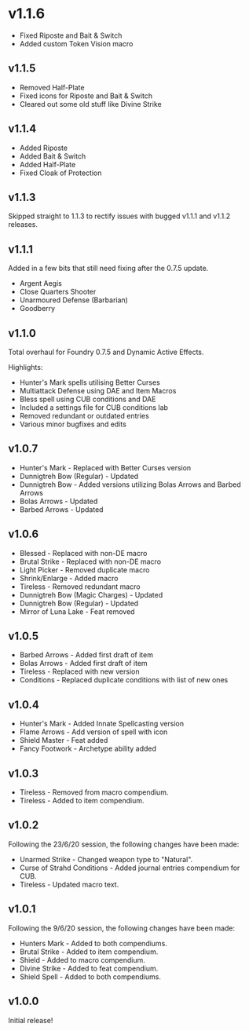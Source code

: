 # v1.1.6

- Fixed Riposte and Bait & Switch
- Added custom Token Vision macro

## v1.1.5

- Removed Half-Plate
- Fixed icons for Riposte and Bait & Switch
- Cleared out some old stuff like Divine Strike

## v1.1.4

- Added Riposte
- Added Bait & Switch
- Added Half-Plate
- Fixed Cloak of Protection

## v1.1.3

Skipped straight to 1.1.3 to rectify issues with bugged v1.1.1 and v1.1.2 releases.

## v1.1.1

Added in a few bits that still need fixing after the 0.7.5 update.

- Argent Aegis
- Close Quarters Shooter
- Unarmoured Defense (Barbarian)
- Goodberry

## v1.1.0

Total overhaul for Foundry 0.7.5 and Dynamic Active Effects.

Highlights:

- Hunter's Mark spells utilising Better Curses
- Multiattack Defense using DAE and Item Macros
- Bless spell using CUB conditions and DAE
- Included a settings file for CUB conditions lab
- Removed redundant or outdated entries
- Various minor bugfixes and edits

## v1.0.7

- Hunter's Mark - Replaced with Better Curses version
- Dunnigtreh Bow (Regular) - Updated
- Dunnigtreh Bow - Added versions utilizing Bolas Arrows and Barbed Arrows
- Bolas Arrows - Updated
- Barbed Arrows - Updated

## v1.0.6

- Blessed - Replaced with non-DE macro
- Brutal Strike - Replaced with non-DE macro
- Light Picker - Removed duplicate macro
- Shrink/Enlarge - Added macro
- Tireless - Removed redundant macro
- Dunnigtreh Bow (Magic Charges) - Updated
- Dunnigtreh Bow (Regular) - Updated
- Mirror of Luna Lake - Feat removed

## v1.0.5

- Barbed Arrows - Added first draft of item
- Bolas Arrows - Added first draft of item
- Tireless - Replaced with new version
- Conditions - Replaced duplicate conditions with list of new ones

## v1.0.4

- Hunter's Mark - Added Innate Spellcasting version
- Flame Arrows - Add version of spell with icon
- Shield Master - Feat added
- Fancy Footwork - Archetype ability added

## v1.0.3

- Tireless - Removed from macro compendium.
- Tireless - Added to item compendium.

## v1.0.2

Following the 23/6/20 session, the following changes have been made:

- Unarmed Strike - Changed weapon type to "Natural".
- Curse of Strahd Conditions - Added journal entries compendium for CUB.
- Tireless - Updated macro text.

## v1.0.1 

Following the 9/6/20 session, the following changes have been made:

- Hunters Mark - Added to both compendiums.
- Brutal Strike - Added to item compendium.
- Shield - Added to macro compendium.
- Divine Strike - Added to feat compendium.
- Shield Spell - Added to both compendiums.

## v1.0.0

Initial release!
